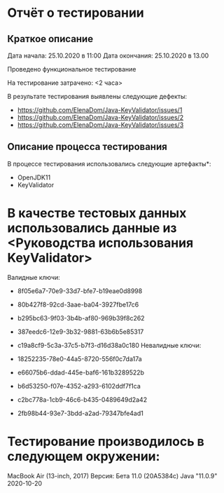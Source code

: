 # Отчёт о тестировании <KeyValidator>

## Краткое описание

Дата начала: 25.10.2020 в 11:00
Дата окончания: 25.10.2020 в 13.00

Проведено функциональное тестирование


На тестирование затрачено: <2 часа>

В результате тестирования выявлены следующие дефекты:
* <https://github.com/ElenaDom/Java-KeyValidator/issues/1>
* <https://github.com/ElenaDom/Java-KeyValidator/issues/2>
* <https://github.com/ElenaDom/Java-KeyValidator/issues/3>

## Описание процесса тестирования

В процессе тестирования использовались следующие артефакты*:
* OpenJDK11 
* KeyValidator

# В качестве тестовых данных использовались данные из <Руководства использования KeyValidator>
Валидные ключи:

* 8f05e6a7-70e9-33d7-bfe7-b19eae0d8998
* 80b427f8-92cd-3aae-ba04-3927fbe17c6
* b295bc63-9f03-3b4b-af80-969b39f8c262
* 387eedc6-12e9-3b32-9881-63b6b5e85317
* c19a8cf9-5c3a-37c5-b7f3-d16d38a0c180
Невалидные ключи:

* 18252235-78e0-44a5-8720-556f0c7da17a
* e66075b6-ddad-445e-baf6-161b3289522b
* b6d53250-f07e-4352-a293-6102ddf7f1ca
* c2bc778a-1cb9-46c6-b435-0489649d2a42
* 2fb98b44-93e7-3bdd-a2ad-79347bfe4ad1


# Тестирование производилось в следующем окружении:
MacBook Air (13-inch, 2017) Версия: Бета 11.0 (20A5384c)
Java "11.0.9" 2020-10-20
